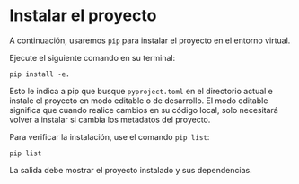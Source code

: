 # Instalar el proyecto

A continuación, usaremos `pip` para instalar el proyecto en el entorno virtual.

Ejecute el siguiente comando en su terminal:

```none
pip install -e.
```

Esto le indica a pip que busque `pyproject.toml` en el directorio actual e instale el proyecto en modo editable o de desarrollo. El modo editable significa que cuando realice cambios en su código local, solo necesitará volver a instalar si cambia los metadatos del proyecto.

Para verificar la instalación, use el comando `pip list`:

```none
pip list
```

La salida debe mostrar el proyecto instalado y sus dependencias.

